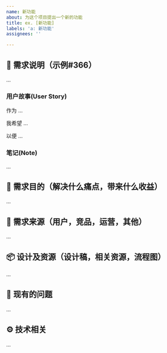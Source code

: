 ```yaml
---
name: 新功能
about: 为这个项目提出一个新的功能
title: ex. [新功能]
labels: 'a: 新功能'
assignees: ''

---
```


## 👀 需求说明（示例#366）

...

### 用户故事(User Story)

作为 ...
 
我希望 ...

以便 ...

### 笔记(Note)

...

## 🎯 需求目的（解决什么痛点，带来什么收益）

...

## 🧾 需求来源（用户，竞品，运营，其他）

...

## 📦 设计及资源（设计稿，相关资源，流程图）

...

## 💬 现有的问题

...

## ⚙️ 技术相关

...
